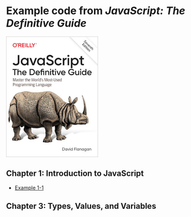 # Example code from _JavaScript: The Definitive Guide_

![The cover of JavaScript: The Definitive Guide](smallcover.jpg)

## Chapter 1: Introduction to JavaScript
- [Example 1-1](ch01/index.js)

## Chapter 3: Types, Values, and Variables
